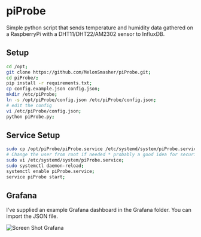 # piProbe

Simple python script that sends temperature and humidity data gathered on a RaspberryPi with a DHT11/DHT22/AM2302 sensor to InfluxDB.

## Setup

```bash
cd /opt;
git clone https://github.com/MelonSmasher/piProbe.git;
cd piProbe/;
pip install -r requirements.txt;
cp config.example.json config.json;
mkdir /etc/piProbe;
ln -s /opt/piProbe/config.json /etc/piProbe/config.json;
# edit the config
vi /etc/piProbe/config.json;
python piProbe.py;
```

## Service Setup

```bash
sudo cp /opt/piProbe/piProbe.service /etc/systemd/system/piProbe.service;
# Change the user from root if needed * probably a good idea for security reasons.
sudo vi /etc/systemd/system/piProbe.service;
sudo systemctl daemon-reload;
systemctl enable piProbe.service;
service piProbe start;
```

## Grafana

I've supplied an example Grafana dashboard in the Grafana folder. You can import the JSON file.

![Screen Shot Grafana](/screens/screen-1.png)

